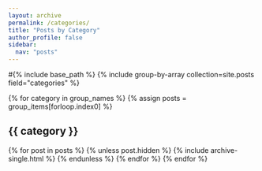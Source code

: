 ```yaml
---
layout: archive
permalink: /categories/
title: "Posts by Category"
author_profile: false
sidebar:
  nav: "posts"
---
```


#{% include base_path %}
{% include group-by-array collection=site.posts field="categories" %}

{% for category in group_names %}
  {% assign posts = group_items[forloop.index0] %}
  <h2 id="{{ category | slugify }}" class="archive__subtitle">{{ category }}</h2>
  {% for post in posts %}
    {% unless post.hidden %}
    {% include archive-single.html %}
    {% endunless %}
  {% endfor %}
{% endfor %}